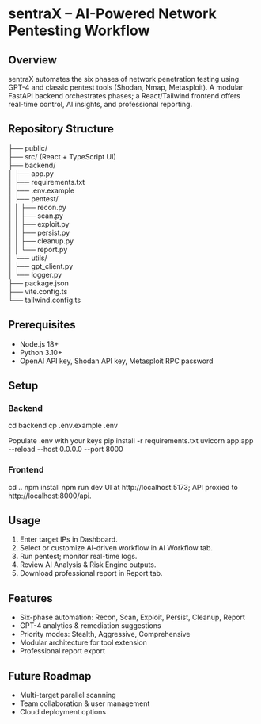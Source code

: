 # sentraX – AI-Powered Network Pentesting Workflow

## Overview
sentraX automates the six phases of network penetration testing using GPT-4 and classic pentest tools (Shodan, Nmap, Metasploit). A modular FastAPI backend orchestrates phases; a React/Tailwind frontend offers real-time control, AI insights, and professional reporting.

## Repository Structure
├── public/  
├── src/ (React + TypeScript UI)  
├── backend/  
│   ├── app.py  
│   ├── requirements.txt  
│   ├── .env.example  
│   ├── pentest/  
│   │   ├── recon.py  
│   │   ├── scan.py  
│   │   ├── exploit.py  
│   │   ├── persist.py  
│   │   ├── cleanup.py  
│   │   └── report.py  
│   └── utils/  
│       ├── gpt_client.py  
│       └── logger.py  
├── package.json  
├── vite.config.ts  
└── tailwind.config.ts

## Prerequisites
- Node.js 18+  
- Python 3.10+  
- OpenAI API key, Shodan API key, Metasploit RPC password  

## Setup

### Backend
cd backend
cp .env.example .env

Populate .env with your keys
pip install -r requirements.txt
uvicorn app:app --reload --host 0.0.0.0 --port 8000
### Frontend
cd ..
npm install
npm run dev
UI at http://localhost:5173; API proxied to http://localhost:8000/api.

## Usage
1. Enter target IPs in Dashboard.  
2. Select or customize AI-driven workflow in AI Workflow tab.  
3. Run pentest; monitor real-time logs.  
4. Review AI Analysis & Risk Engine outputs.  
5. Download professional report in Report tab.

## Features
- Six-phase automation: Recon, Scan, Exploit, Persist, Cleanup, Report  
- GPT-4 analytics & remediation suggestions  
- Priority modes: Stealth, Aggressive, Comprehensive  
- Modular architecture for tool extension  
- Professional report export  

## Future Roadmap
- Multi-target parallel scanning  
- Team collaboration & user management  
- Cloud deployment options
